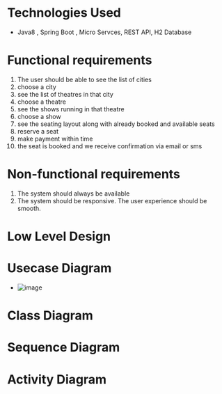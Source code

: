 # Technologies Used
* Java8 , Spring Boot , Micro Servces, REST API, H2 Database

# Functional requirements
1. The user should be able to see the list of cities
2. choose a city
3. see the list of theatres in that city
4. choose a theatre
5. see the shows running in that theatre 
6. choose a show 
7. see the seating layout along with already booked and available seats
8. reserve a seat 
9. make payment within time
10. the seat is booked and we receive confirmation via email or sms

# Non-functional requirements
1. The system should always be available
2. The system should be responsive. The user experience should be smooth.

# Low Level Design
# Usecase Diagram
* ![image](https://user-images.githubusercontent.com/7721150/179366396-425daeaf-3850-4072-b1ab-447c21f1f0a1.png)

# Class Diagram

# Sequence Diagram

# Activity Diagram

